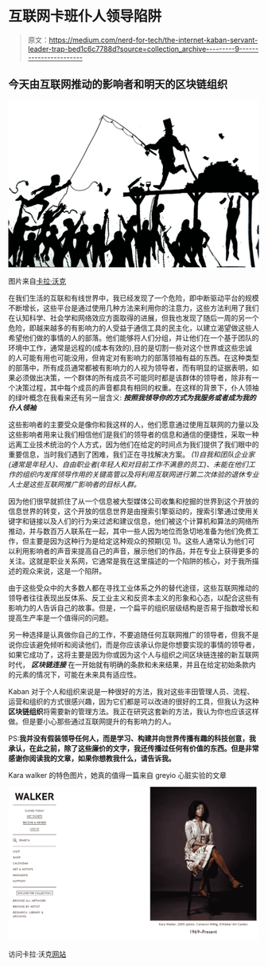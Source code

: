 # 互联网卡班仆人领导陷阱

> 原文：<https://medium.com/nerd-for-tech/the-internet-kaban-servant-leader-trap-bed1c6c7788d?source=collection_archive---------9----------------------->

## 今天由互联网推动的影响者和明天的区块链组织

![](img/8635ce56e1de5cab102242477fbe92f4.png)

图片来自[卡拉·沃克](https://walkerart.org/collections/artists/kara-walker)

在我们生活的互联和有线世界中，我已经发现了一个危险，即中断驱动平台的规模不断增长，这些平台是通过使用几种方法来利用你的注意力，这些方法利用了我们在认知科学、社会学和网络效应方面取得的进展，但我也发现了随后一周的另一个危险，即越来越多的有影响力的人受益于通信工具的民主化，以建立渴望做这些人希望他们做的事情的人的部落。他们能够将人们分组，并让他们在一个基于团队的环境中工作，通常是远程的(成本有效的),目的是切割一些对这个世界或这些忠诚的人可能有用也可能没用，但肯定对有影响力的部落领袖有益的东西。在这种类型的部落中，所有成员通常都被有影响力的人视为领导者，而有明显的证据表明，如果必须做出决策，一个群体的所有成员不可能同时都是该群体的领导者，除非有一个决策过程，其中每个成员的声音都具有相同的权重。在这样的背景下，仆人领袖的绿叶概念在我看来还有另一层含义: ***按照我领导你的方式为我服务或者成为我的仆人领袖***

这些影响者的主要受众是像你和我这样的人，他们愿意通过使用互联网的力量以及这些影响者用来让我们相信他们是我们的领导者的信息和通信的便捷性，采取一种远离工业技术统治的个人方式，因为他们在给定的时间点为我们提供了我们眼中的重要信息，当时我们遇到了困难，我们正在寻找解决方案。 *(1)自我和团队企业家(通常是年轻人)、自由职业者(年轻人和对目前工作不满意的员工)、未能在他们工作的组织内发挥领导作用的关键高管以及将利用互联网进行第二次体验的退休专业人士是这些互联网推广影响者的目标人群。*

因为他们很早就抓住了从一个信息被大型媒体公司收集和挖掘的世界到这个开放的信息世界的转变，这个开放的信息世界是由搜索引擎驱动的，搜索引擎通过使用关键字和链接以及人们的行为来过滤和建议信息，他们被这个计算机和算法的网络所推动，并与数百万人联系在一起，其中一些人因为地位而急切地准备为他们免费工作，但主要是因为这种行为是给定这种观众的预期(见 1)。这些人通常认为他们可以利用影响者的声音来提高自己的声音，展示他们的作品，并在专业上获得更多的关注。这就是职业关系网，它通常是我在这里描述的一个陷阱的核心，对于我所描述的观众来说，这是一个陷阱。

由于这些受众中的大多数人都在寻找工业体系之外的替代途径，这些互联网推动的领导者往往表现出反体系、反工业主义和反资本主义的形象和心态，以配合这些有影响力的人告诉自己的故事。但是，一个扁平的组织层级结构是否易于指数增长和提高生产率是一个值得问的问题。

另一种选择是认真做你自己的工作，不要追随任何互联网推广的领导者，但我不是说你应该避免倾听和阅读他们，而是你应该承认你是你想要实现的事情的领导者，如果它成功了，这将主要是因为你或因为这个人与组织之间区块链连接的新互联网时代， ***区块链连接*** 在一开始就有明确的条款和未来结果，并且在给定初始条款内的元素的情况下，可能在未来具有适应性。

Kaban 对于个人和组织来说是一种很好的方法，我对这些丰田管理人员、流程、运营和组织的方式很感兴趣，因为它们都是可以改进的很好的工具，但我认为这种**区块链组织**将需要新的管理方法。我正在研究这套新的方法，我认为你也应该这样做。但是要小心那些通过互联网提升的有影响力的人。

PS:**我并没有假装领导任何人，而是学习、构建并向世界传播有趣的科技创意，我承认，在此之前，除了这些廉价的文字，我还传播过任何有价值的东西。但是非常感谢你阅读我的文章，如果你想教我什么，请告诉我。**

Kara walker 的特色图片，她真的值得一篇来自 greyio 心脏实验的文章

![](img/ada36266e456a22c4213ca5b3ce43949.png)

访问卡拉·沃克[网站](https://walkerart.org/collections/artists/kara-walker)